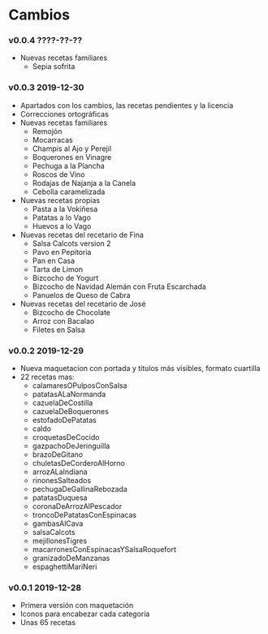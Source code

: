 # Cambios

### v0.0.4 ????-??-??

- Nuevas recetas familiares
	- Sepia sofrita


### v0.0.3 2019-12-30

- Apartados con los cambios, las recetas pendientes y la licencia
- Correcciones ortográficas
- Nuevas recetas familiares
	- Remojón
	- Mocarracas
	- Champis al Ajo y Perejil
	- Boquerones en Vinagre
	- Pechuga a la Plancha
	- Roscos de Vino
	- Rodajas de Najanja a la Canela
	- Cebolla caramelizada
- Nuevas recetas propias
	- Pasta a la Vokiñesa
	- Patatas a lo Vago
	- Huevos a lo Vago
- Nuevas recetas del recetario de Fina
	- Salsa Calcots version 2
	- Pavo en Pepitoria
	- Pan en Casa
	- Tarta de Limon
	- Bizcocho de Yogurt
	- Bizcocho de Navidad Alemán con Fruta Escarchada
	- Panuelos de Queso de Cabra
- Nuevas recetas del recetario de José
	- Bizcocho de Chocolate
	- Arroz con Bacalao
	- Filetes en Salsa

### v0.0.2 2019-12-29

- Nueva maquetacion con portada y titulos más visibles, formato cuartilla
- 22 recetas mas:
	- calamaresOPulposConSalsa
	- patatasALaNormanda
	- cazuelaDeCostilla
	- cazuelaDeBoquerones
	- estofadoDePatatas
	- caldo
	- croquetasDeCocido
	- gazpachoDeJeringuilla
	- brazoDeGitano
	- chuletasDeCorderoAlHorno
	- arrozALaIndiana
	- rinonesSalteados
	- pechugaDeGallinaRebozada
	- patatasDuquesa
	- coronaDeArrozAlPescador
	- troncoDePatatasConEspinacas
	- gambasAlCava
	- salsaCalcots
	- mejillonesTigres
	- macarronesConEspinacasYSalsaRoquefort
	- granizadoDeManzanas
	- espaghettiMariNeri

### v0.0.1 2019-12-28

- Primera versión con maquetación
- Iconos para encabezar cada categoría
- Unas 65 recetas



